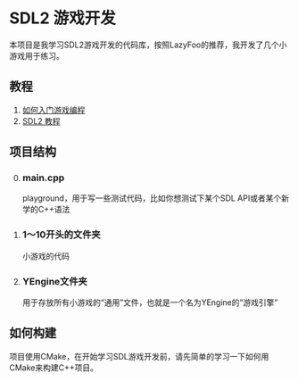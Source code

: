 # SDL2 游戏开发
本项目是我学习SDL2游戏开发的代码库，按照LazyFoo的推荐，我开发了几个小游戏用于练习。

## 教程
1. [如何入门游戏编程](https://lazyfoo.net/articles/article01/index.php) 
2. [SDL2 教程](https://lazyfoo.net/tutorials/SDL/index.php)

## 项目结构
0. ### main.cpp
    playground，用于写一些测试代码，比如你想测试下某个SDL API或者某个新学的C++语法
1. ### 1～10开头的文件夹
   小游戏的代码
2. ### YEngine文件夹
   用于存放所有小游戏的“通用”文件，也就是一个名为YEngine的“游戏引擎”


## 如何构建
项目使用CMake，在开始学习SDL游戏开发前，请先简单的学习一下如何用CMake来构建C++项目。
